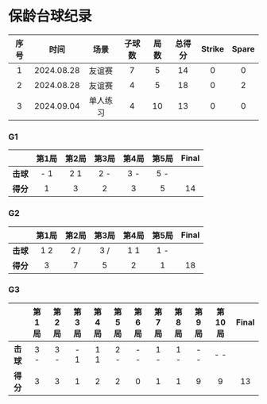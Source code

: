 # 保龄台球纪录

| 序号 |  时间       |  场景   | 子球数 | 局数  | 总得分  | Strike |  Spare |
| :--: | :--------: | :-----: | :---: | :---: | :----: | :----: | :----: |
| 1    | 2024.08.28 | 友谊赛   |   7   |   5   |   14   |   0    |   0   |
| 2    | 2024.08.28 | 友谊赛   |   4   |   5   |   18   |   0    |   2   |
| 3    | 2024.09.04 | 单人练习 |   4   |  10   |   13   |   0    |   0   |

### G1

|          | 第1局 | 第2局  | 第3局 | 第4局 | 第5局  | Final |
| :------: | :---: | :---: | :---: | :---: | :---: | :---: |
| **击球** |  - 1  |  2 1  |  2 -  |  3 -  |  5 -  |       |
| **得分** |   1   |   3   |   2   |   3   |   5   |  14   |

### G2

|          | 第1局 | 第2局  | 第3局 | 第4局 | 第5局  | Final |
| :------: | :---: | :---: | :---: | :---: | :---: | :---: |
| **击球** |  1 2  |  2 /  |  3 /  |  1 1  |  1 -  |       |
| **得分** |   3   |   7   |   5   |   2   |   1   |  18   |

### G3

|          | 第1局 | 第2局  | 第3局 | 第4局 | 第5局  | 第6局 | 第7局  | 第8局 | 第9局 | 第10局 | Final |
| :------: | :---: | :---: | :---: | :---: | :---: | :---: | :---: | :---: | :---: | :---: | :---: |
| **击球** |  3 -  |  3 -  |  - 1  |  1 1  |  2 -  |  - -  |  1 -  |  1 -  |  - -  |  - -  |       |
| **得分** |   3   |   3   |   1   |   2   |   2   |   0   |   1   |   1   |   9   |   9   |  13   |